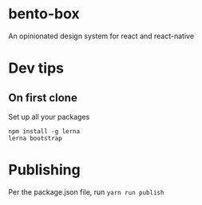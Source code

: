 # bento-box
An opinionated design system for react and react-native

# Dev tips
## On first clone
Set up all your packages
```
npm install -g lerna
lerna bootstrap
```

# Publishing
Per the package.json file, run `yarn run publish`
